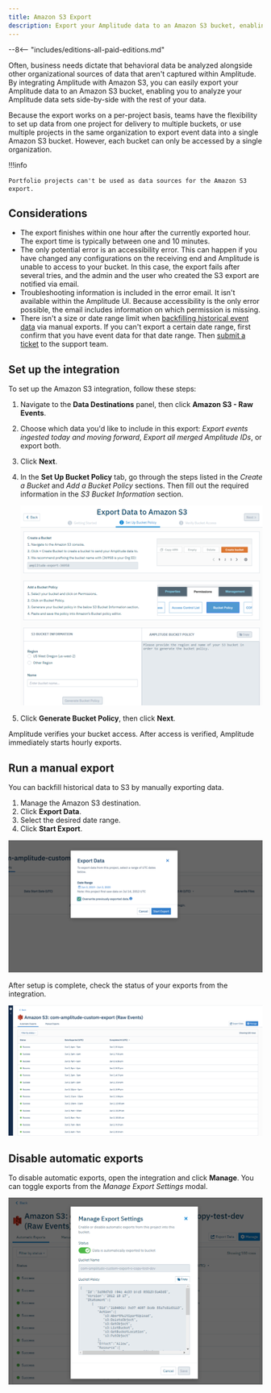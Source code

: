 ```yaml
---
title: Amazon S3 Export
description: Export your Amplitude data to an Amazon S3 bucket, enabling you to analyze your Amplitude data sets side-by-side with data sourced elsewhere.
---
```


--8<-- "includes/editions-all-paid-editions.md"

Often, business needs dictate that behavioral data be analyzed alongside other organizational sources of data that aren't captured within Amplitude. 
By integrating Amplitude with Amazon S3, you can easily export your Amplitude data to an Amazon S3 bucket, enabling you to analyze your Amplitude data sets side-by-side with the rest of your data.

Because the export works on a per-project basis, teams have the flexibility to set up data from one project for delivery to multiple buckets, or use multiple projects in the same organization to export
 event data into a single Amazon S3 bucket. 
However, each bucket can only be accessed by a single organization.

!!!info

    Portfolio projects can't be used as data sources for the Amazon S3 export.

## Considerations

- The export finishes within one hour after the currently exported hour. The export time is typically between one and 10 minutes.
- The only potential error is an accessibility error. This can happen if you have changed any configurations on the receiving end and Amplitude is unable to access to your bucket. 
In this case, the export fails after several tries, and the admin and the user who created the S3 export are notified via email.
- Troubleshooting information is included in the error email. It isn't available within the Amplitude UI. Because accessibility is the only error possible, the email includes information on which permission is missing.
- There isn't a size or date range limit when [backfilling historical event data](https://help.amplitude.com/hc/en-us/articles/360044561111-Integrate-Amplitude-with-Amazon-S3#h_01EEXY9TJHVAYEVPXXSAA4ZAZY) via manual exports. If you can't export a certain date range, first confirm that you have event data for that date range. Then [submit a ticket](https://help.amplitude.com/hc/en-us/requests/new) to the support team.

## Set up the integration

To set up the Amazon S3 integration, follow these steps:

1. Navigate to the **Data Destinations** panel, then click **Amazon S3 - Raw Events**.
2. Choose which data you'd like to include in this export: *Export events ingested today and moving forward*, *Export all merged Amplitude IDs*, or export both.
3. Click **Next**.
4. In the **Set Up Bucket Policy** tab, go through the steps listed in the *Create a Bucket* and *Add a Bucket Policy* sections. Then fill out the required information in the *S3 Bucket Information* section.

    ![Screenshot of the Set Up Bucket Policy tab in Amplitude](../assets/images/integrations-amazon-s3-export-bucket-policy.png)

5. Click **Generate Bucket Policy**, then click **Next**.

Amplitude verifies your bucket access. After access is verified, Amplitude immediately starts hourly exports.

## Run a manual export

You can backfill historical data to S3 by manually exporting data.

1. Manage the Amazon S3 destination.
2. Click **Export Data**.
3. Select the desired date range. 
4. Click **Start Export**. 

**![screenshot of the export data modal](../assets/images/integrations-amazon-s3-export-manual-export.png)**

After setup is complete, check the status of your exports from the integration. 

![screen shot of the export status screen](../assets/images/integrations-amazon-s3-export-screen.png)

## Disable automatic exports

To disable automatic exports, open the integration and click **Manage**. You can toggle exports from the *Manage Export Settings* modal.

![Screenshot of the manage export settings modal](../assets/images/integrations-amazon-s3-export-manage-modal.png)

